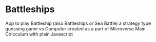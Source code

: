 # Battleships

App to play Battleship (also Battleships or Sea Battle) a strategy type guessing game vs Computer created as a part of Microverse Main Ciricculum with plain Javascript
